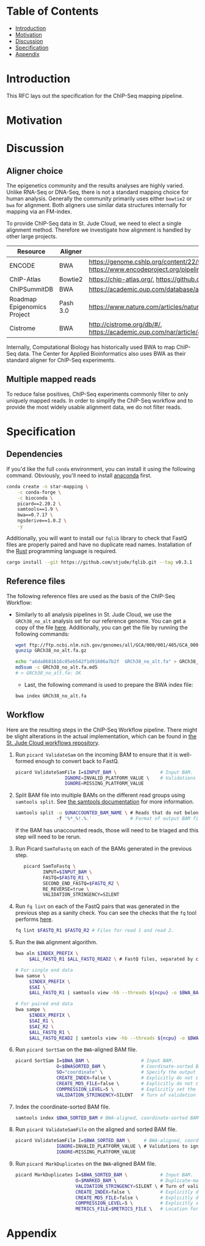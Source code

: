 # Table of Contents <!-- omit in toc -->

- [Introduction](#introduction)
- [Motivation](#motivation)
- [Discussion](#discussion)
- [Specification](#specification)
- [Appendix](#appendix)

# Introduction

This RFC lays out the specification for the ChIP-Seq mapping pipeline.

# Motivation

# Discussion

## Aligner choice

The epigenetics community and the results analyses are highly varied. Unlike RNA-Seq or DNA-Seq, there is not a standard mapping choice for human analysis. Generally the community primarily uses either `bowtie2` or `bwa` for alignment. Both aligners use similar data structures internally for mapping via an FM-index.

To provide ChIP-Seq data in St. Jude Cloud, we need to elect a single alignment method. Therefore we investigate how alignment is handled by other large projects.

| Resource                    | Aligner  | Reference                                                                                             |
| --------------------------- | -------- | ----------------------------------------------------------------------------------------------------- |
| ENCODE                      | BWA      | https://genome.cshlp.org/content/22/9/1813.full, https://www.encodeproject.org/pipelines/ENCPL220NBH/ |
| ChIP-Atlas                  | Bowtie2  | https://chip-atlas.org/, https://github.com/inutano/chip-atlas/wiki#primary_processing_doc            |
| ChIPSummitDB                | BWA      | https://academic.oup.com/database/article/doi/10.1093/database/baz141/5700342#191914006               |
| Roadmap Epigenomics Project | Pash 3.0 | https://www.nature.com/articles/nature14248#Sec12                                                     |
| Cistrome                    | BWA      | http://cistrome.org/db/#/, https://academic.oup.com/nar/article/47/D1/D729/5193328#129642788          |

Internally, Computational Biology has historically used BWA to map ChIP-Seq data. The Center for Applied Bioinformatics also uses BWA as their standard aligner for ChIP-Seq experiments.

## Multiple mapped reads

To reduce false positives, ChIP-Seq experiments commonly filter to only uniquely mapped reads. In order to simplify the ChIP-Seq workflow and to provide the most widely usable alignment data, we do not filter reads.

# Specification

## Dependencies

If you'd like the full `conda` environment, you can install it using the following command. Obviously, you'll need to install [anaconda](https://www.anaconda.com/) first.

```bash
conda create -n star-mapping \
    -c conda-forge \
    -c bioconda \
    picard==2.20.2 \
    samtools==1.9 \
    bwa==0.7.17 \
    ngsderive==1.0.2 \
    -y
```

Additionally, you will want to install our `fqlib` library to check that FastQ files are properly paired and have no duplicate read names. Installation of the [Rust](https://rustup.rs/) programming language is required.

```bash
cargo install --git https://github.com/stjude/fqlib.git --tag v0.3.1
```

## Reference files

The following reference files are used as the basis of the ChIP-Seq Workflow:

- Similarly to all analysis pipelines in St. Jude Cloud, we use the `GRCh38_no_alt` analysis set for our reference genome. You can get a copy of the file [here](https://ftp.ncbi.nlm.nih.gov/genomes/all/GCA/000/001/405/GCA_000001405.15_GRCh38/seqs_for_alignment_pipelines.ucsc_ids/GCA_000001405.15_GRCh38_no_alt_analysis_set.fna.gz). Additionally, you can get the file by running the following commands:

  ```bash
  wget ftp://ftp.ncbi.nlm.nih.gov/genomes/all/GCA/000/001/405/GCA_000001405.15_GRCh38/seqs_for_alignment_pipelines.ucsc_ids/GCA_000001405.15_GRCh38_no_alt_analysis_set.fna.gz -O GRCh38_no_alt.fa.gz
  gunzip GRCh38_no_alt.fa.gz

  echo "a6da8681616c05eb542f1d91606a7b2f  GRCh38_no_alt.fa" > GRCh38_no_alt.fa.md5
  md5sum -c GRCh38_no_alt.fa.md5
  # > GRCh38_no_alt.fa: OK
  ```

  - Last, the following command is used to prepare the BWA index file:

  ```bash
  bwa index GRCh38_no_alt.fa
  ```

## Workflow

Here are the resulting steps in the ChIP-Seq Workflow pipeline. There might be slight alterations in the actual implementation, which can be found in [the St. Jude Cloud workflows repository](https://github.com/stjudecloud/workflows/blob/master/workflows/chipseq/chipseq-standard.wdl).

1. Run `picard ValidateSam` on the incoming BAM to ensure that it is well-formed enough to convert back to FastQ.

   ```bash
   picard ValidateSamFile I=$INPUT_BAM \                # Input BAM.
                     IGNORE=INVALID_PLATFORM_VALUE \    # Validations to ignore.
                     IGNORE=MISSING_PLATFORM_VALUE
   ```
2. Split BAM file into multiple BAMs on the different read groups using `samtools split`. See [the samtools documentation](http://www.htslib.org/doc/samtools.html) for more information.

   ```bash
   samtools split -u $UNACCOUNTED_BAM_NAME \ # Reads that do not belong to a read group or the read group is unrecognized go here.
                  -f '%*_%!.%.'              # Format of output BAM file names.
   ```

   If the BAM has unaccounted reads, those will need to be triaged and this step will need to be rerun.

3. Run Picard `SamToFastq` on each of the BAMs generated in the previous step.

   ```bash
      picard SamToFastq \
             INPUT=$INPUT_BAM \
             FASTQ=$FASTQ_R1 \
             SECOND_END_FASTQ=$FASTQ_R2 \
             RE_REVERSE=true \
             VALIDATION_STRINGENCY=SILENT
   ```

4. Run `fq lint` on each of the FastQ pairs that was generated in the previous step as a sanity check. You can see the checks that the `fq` tool performs [here](https://github.com/stjude/fqlib/blob/master/README.md#validators).

   ```bash
   fq lint $FASTQ_R1 $FASTQ_R2 # Files for read 1 and read 2.
   ```

5. Run the `BWA` alignment algorithm.

   ```bash
   bwa aln $INDEX_PREFIX \
        $ALL_FASTQ_R1 $ALL_FASTQ_READ2 \ # FastQ files, separated by comma if there are multiple. The order of your R1 and R2 files has to match!

   # For single end data
   bwa samse \
        $INDEX_PREFIX \
        $SAI \
        $ALL_FASTQ_R1 | samtools view -hb --threads ${ncpu} -o $BWA_BAM

   # For paired end data
   bwa sampe \
        $INDEX_PREFIX \
        $SAI_R1 \
        $SAI_R2 \
        $ALL_FASTQ_R1 \
        $ALL_FASTQ_READ2 | samtools view -hb --threads ${ncpu} -o $BWA_BAM
   ```

6. Run `picard SortSam` on the `BWA`-aligned BAM file.

   ```bash
   picard SortSam I=$BWA_BAM \                   # Input BAM.
                  O=$BWASORTED_BAM \             # Coordinate-sorted BAM.
                  SO="coordinate" \              # Specify the output should be coordinate-sorted
                  CREATE_INDEX=false \           # Explicitly do not create an index at this step, in case the default changes.
                  CREATE_MD5_FILE=false \        # Explicitly do not create an md5 checksum at this step, in case the default changes.
                  COMPRESSION_LEVEL=5 \          # Explicitly set the compression level to 5, although, at the time of writing, this is the default.
                  VALIDATION_STRINGENCY=SILENT   # Turn of validation stringency for this step.
   ```

7. Index the coordinate-sorted BAM file.

   ```bash
   samtools index $BWA_SORTED_BAM # BWA-aligned, coordinate-sorted BAM.
   ```

8. Run `picard ValidateSamFile` on the aligned and sorted BAM file.

   ```bash
   picard ValidateSamFile I=$BWA_SORTED_BAM \     # BWA-aligned, coordinate-sorted BAM.
                  IGNORE=INVALID_PLATFORM_VALUE \ # Validations to ignore.
                  IGNORE=MISSING_PLATFORM_VALUE
   ```

9. Run `picard MarkDuplicates` on the `BWA`-aligned BAM file.

   ```bash
   picard MarkDuplicates I=$BWA_SORTED_BAM \            # Input BAM.
                         O=$MARKED_BAM \                # Duplicate-marked output BAM.
                         VALIDATION_STRINGENCY=SILENT \ # Turn of validation stringency for this step.
                         CREATE_INDEX=false \           # Explicitly do not create an index at this step, in case the default changes.
                         CREATE_MD5_FILE=false \        # Explicitly do not create an md5 checksum at this step, in case the default changes.
                         COMPRESSION_LEVEL=5 \          # Explicitly set the compression level to 5, although, at the time of writing, this is the default.
                         METRICS_FILE=$METRICS_FILE \   # Location for the metrics file produced by MarkDuplicates.
   ```

# Appendix
